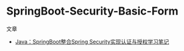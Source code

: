 # SpringBoot-Security-Basic-Form

文章

- [Java：SpringBoot整合Spring Security实现认证与授权学习笔记](https://blog.csdn.net/mouday/article/details/129371445)
